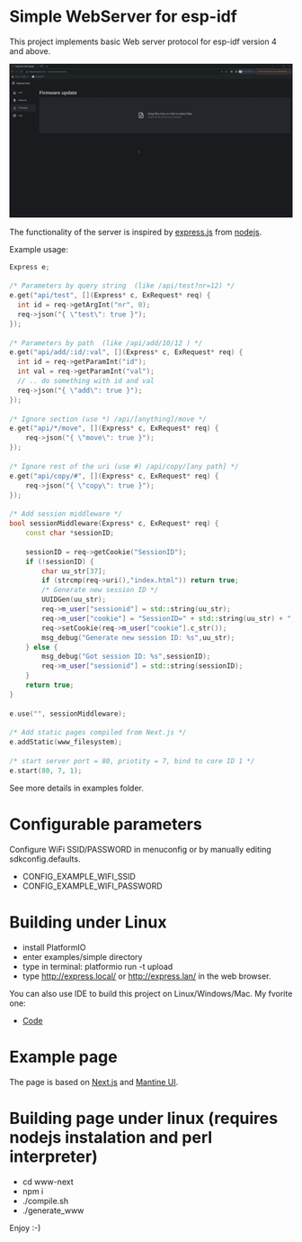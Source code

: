 # Simple WebServer for esp-idf
This project implements basic Web server protocol for esp-idf version 4 and above.

![](https://raw.githubusercontent.com/BubuHub/esp32-webserver-cpp/997cd07ba4c3fa29c57117d3e8e50408098541ac/blob/assets/firmware.png?raw=true)

The functionality of the server is inspired by [express.js](https://expressjs.com/) from [nodejs](https://nodejs.org/).

Example usage:
```cpp
Express e;

/* Parameters by query string  (like /api/test?nr=12) */
e.get("api/test", [](Express* c, ExRequest* req) {
  int id = req->getArgInt("nr", 0);
  req->json("{ \"test\": true }");
});

/* Parameters by path  (like /api/add/10/12 ) */
e.get("api/add/:id/:val", [](Express* c, ExRequest* req) {
  int id = req->getParamInt("id");
  int val = req->getParamInt("val");
  // .. do something with id and val
  req->json("{ \"add\": true }");
});

/* Ignore section (use *) /api/[anything]/move */
e.get("api/*/move", [](Express* c, ExRequest* req) {
    req->json("{ \"move\": true }");
});

/* Ignore rest of the uri (use #) /api/copy/[any path] */
e.get("api/copy/#", [](Express* c, ExRequest* req) {
    req->json("{ \"copy\": true }");
});

/* Add session middleware */
bool sessionMiddleware(Express* c, ExRequest* req) {
	const char *sessionID;

	sessionID = req->getCookie("SessionID");
	if (!sessionID) {
		char uu_str[37];
		if (strcmp(req->uri(),"index.html")) return true;
		/* Generate new session ID */	
		UUIDGen(uu_str);
		req->m_user["sessionid"] = std::string(uu_str);
		req->m_user["cookie"] = "SessionID=" + std::string(uu_str) + "; Max-Age=2592000";
		req->setCookie(req->m_user["cookie"].c_str());
		msg_debug("Generate new session ID: %s",uu_str);
	} else {
		msg_debug("Got session ID: %s",sessionID);
		req->m_user["sessionid"] = std::string(sessionID);
	}
	return true;
}

e.use("", sessionMiddleware);

/* Add static pages compiled from Next.js */
e.addStatic(www_filesystem);

/* start server port = 80, priotity = 7, bind to core ID 1 */
e.start(80, 7, 1);
```
See more details in examples folder.

# Configurable parameters
Configure WiFi SSID/PASSWORD in menuconfig or by manually editing sdkconfig.defaults.

* CONFIG_EXAMPLE_WIFI_SSID
* CONFIG_EXAMPLE_WIFI_PASSWORD

# Building under Linux
* install PlatformIO
* enter examples/simple directory
* type in terminal:
  platformio run -t upload
* type http://express.local/ or http://express.lan/ in the web browser.

You can also use IDE to build this project on Linux/Windows/Mac. My fvorite one:
* [Code](https://code.visualstudio.com/) 

# Example page
The page is based on [Next.js](https://nextjs.org/) and [Mantine UI](https://mantine.dev/).

# Building page under linux (requires nodejs instalation and perl interpreter)
* cd www-next
* npm i
* ./compile.sh
* ./generate_www

Enjoy :-)
